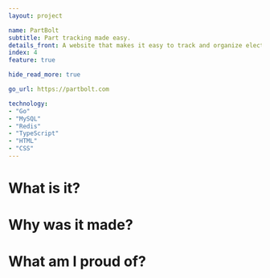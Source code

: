 ```yaml
---
layout: project

name: PartBolt
subtitle: Part tracking made easy.
details_front: A website that makes it easy to track and organize electronic components.
index: 4
feature: true

hide_read_more: true

go_url: https://partbolt.com

technology:
- "Go"
- "MySQL"
- "Redis"
- "TypeScript"
- "HTML"
- "CSS"
---
```

# What is it?

# Why was it made?

# What am I proud of?